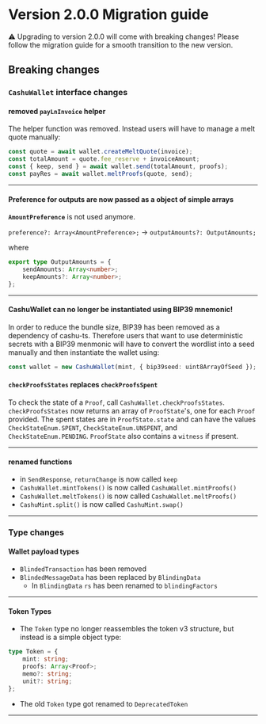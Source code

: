 # Version 2.0.0 Migration guide

⚠️ Upgrading to version 2.0.0 will come with breaking changes! Please follow the migration guide for a smooth transition to the new version.

## Breaking changes

### `CashuWallet` interface changes

#### removed `payLnInvoice` helper

The helper function was removed. Instead users will have to manage a melt quote manually:

```ts
const quote = await wallet.createMeltQuote(invoice);
const totalAmount = quote.fee_reserve + invoiceAmount;
const { keep, send } = await wallet.send(totalAmount, proofs);
const payRes = await wallet.meltProofs(quote, send);
```

---

#### Preference for outputs are now passed as a object of simple arrays

**`AmountPreference`** is not used anymore.

`preference?: Array<AmountPreference>;` -> `outputAmounts?: OutputAmounts;`

where

```typescript
export type OutputAmounts = {
	sendAmounts: Array<number>;
	keepAmounts?: Array<number>;
};
```

---

#### CashuWallet can no longer be instantiated using BIP39 mnemonic!

In order to reduce the bundle size, BIP39 has been removed as a dependency of cashu-ts. Therefore users that want to use deterministic secrets with a BIP39 menmonic will have to convert the wordlist into a seed manually and then instantiate the wallet using:

```ts
const wallet = new CashuWallet(mint, { bip39seed: uint8ArrayOfSeed });
```

#### `checkProofsStates` replaces `checkProofsSpent`

To check the state of a `Proof`, call `CashuWallet.checkProofsStates`. `checkProofsStates` now returns an array of `ProofState`'s, one for each `Proof` provided. The spent states are in `ProofState.state` and can have the values `CheckStateEnum.SPENT`, `CheckStateEnum.UNSPENT`, and `CheckStateEnum.PENDING`. `ProofState` also contains a `witness` if present.

---

#### renamed functions

- in `SendResponse`, `returnChange` is now called `keep`
- `CashuWallet.mintTokens()` is now called `CashuWallet.mintProofs()`
- `CashuWallet.meltTokens()` is now called `CashuWallet.meltProofs()`
- `CashuMint.split()` is now called `CashuMint.swap()`

---

### Type changes

#### Wallet payload types

- `BlindedTransaction` has been removed
- `BlindedMessageData` has been replaced by `BlindingData`
  - In `BlindingData` `rs` has been renamed to `blindingFactors`

---

#### Token Types

- The `Token` type no longer reassembles the token v3 structure, but instead is a simple object type:

```ts
type Token = {
	mint: string;
	proofs: Array<Proof>;
	memo?: string;
	unit?: string;
};
```

- The old `Token` type got renamed to `DeprecatedToken`

---
